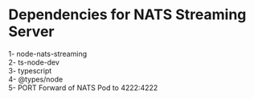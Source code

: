 # Dependencies for NATS Streaming Server  
1- node-nats-streaming  
2- ts-node-dev  
3- typescript  
4- @types/node  
5- PORT Forward of NATS Pod to 4222:4222